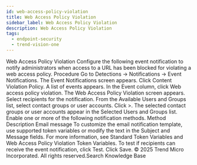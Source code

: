 ```yaml
---
id: web-access-policy-violation
title: Web Access Policy Violation
sidebar_label: Web Access Policy Violation
description: Web Access Policy Violation
tags:
  - endpoint-security
  - trend-vision-one
---
```


 Web Access Policy Violation Configure the following event notification to notify administrators when access to a URL has been blocked for violating a web access policy. Procedure Go to Detections → Notifications → Event Notifications. The Event Notifications screen appears. Click Content Violation Policy. A list of events appears. In the Event column, click Web access policy violation. The Web Access Policy Violation screen appears. Select recipients for the notification. From the Available Users and Groups list, select contact groups or user accounts. Click >. The selected contact groups or user accounts appear in the Selected Users and Groups list. Enable one or more of the following notification methods. Method Description Email message To customize the email notification template, use supported token variables or modify the text in the Subject and Message fields. For more information, see Standard Token Variables and Web Access Policy Violation Token Variables. To test if recipients can receive the event notification, click Test. Click Save. © 2025 Trend Micro Incorporated. All rights reserved.Search Knowledge Base
